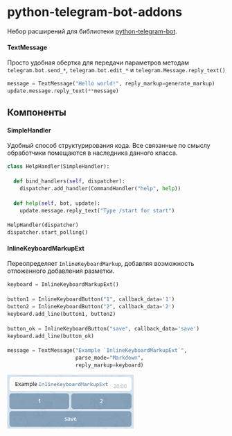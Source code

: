 # python-telegram-bot-addons
Небор расширений для библиотеки [python-telegram-bot](https://github.com/python-telegram-bot/python-telegram-bot).

#### TextMessage

Просто удобная обертка для передачи параметров методам `telegram.bot.send_*`, `telegram.bot.edit_*`
 и `telegram.Message.reply_text()`

```Python
message = TextMessage("Hello world!", reply_markup=generate_markup)
update.message.reply_text(**message)
```

## Компоненты

#### SimpleHandler

Удобный способ структурирования кода. Все связанные по смыслу обработчики помещаются в наследника
 данного класса.

```Python
class HelpHandler(SimpleHandler):

  def bind_handlers(self, dispatcher):
    dispatcher.add_handler(CommandHandler("help", help))

  def help(self, bot, update):
    update.message.reply_text("Type /start for start")

HelpHandler(dispatcher)
dispatcher.start_polling()
```

#### InlineKeyboardMarkupExt

Переопределяет `InlineKeyboardMarkup`, добавляя возможность
отложенного добавления разметки.

```Python
keyboard = InlineKeyboardMarkupExt()

button1 = InlineKeyboardButton("1", callback_data='1')
button2 = InlineKeyboardButton("2", callback_data='2')
keyboard.add_line(button1, button2)

button_ok = InlineKeyboardButton("save", callback_data='save')
keyboard.add_line(button_ok)

message = TextMessage("Example `InlineKeyboardMarkupExt`",
                      parse_mode="Markdown",
                      reply_markup=keyboard)
```

![pic](./assets/inlinekeyboardmarkupext.png)
